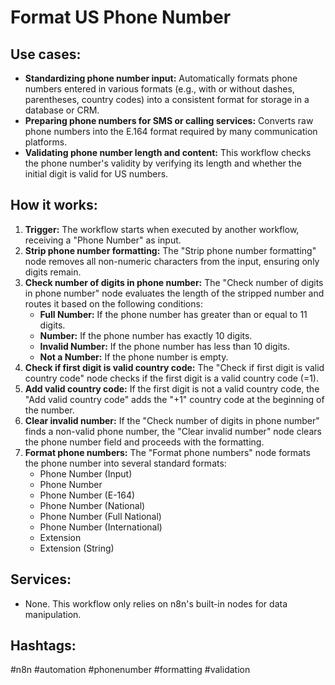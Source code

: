 # Format US Phone Number

## Use cases:

- **Standardizing phone number input:**  Automatically formats phone numbers entered in various formats (e.g., with or without dashes, parentheses, country codes) into a consistent format for storage in a database or CRM.
- **Preparing phone numbers for SMS or calling services:** Converts raw phone numbers into the E.164 format required by many communication platforms.
- **Validating phone number length and content:** This workflow checks the phone number's validity by verifying its length and whether the initial digit is valid for US numbers.

## How it works:

1.  **Trigger:** The workflow starts when executed by another workflow, receiving a "Phone Number" as input.
2.  **Strip phone number formatting:** The "Strip phone number formatting" node removes all non-numeric characters from the input, ensuring only digits remain.
3.  **Check number of digits in phone number:** The "Check number of digits in phone number" node evaluates the length of the stripped number and routes it based on the following conditions:
    *   **Full Number:** If the phone number has greater than or equal to 11 digits.
    *   **Number:** If the phone number has exactly 10 digits.
    *   **Invalid Number:** If the phone number has less than 10 digits.
    *   **Not a Number:** If the phone number is empty.
4.  **Check if first digit is valid country code:** The "Check if first digit is valid country code" node checks if the first digit is a valid country code (=1).
5.  **Add valid country code:** If the first digit is not a valid country code, the "Add valid country code" adds the "+1" country code at the beginning of the number.
6.  **Clear invalid number:** If the "Check number of digits in phone number" finds a non-valid phone number, the "Clear invalid number" node clears the phone number field and proceeds with the formatting.
7.  **Format phone numbers:** The "Format phone numbers" node formats the phone number into several standard formats:
    *   Phone Number (Input)
    *   Phone Number
    *   Phone Number (E-164)
    *   Phone Number (National)
    *   Phone Number (Full National)
    *   Phone Number (International)
    *   Extension
    *   Extension (String)

## Services:

-   None. This workflow only relies on n8n's built-in nodes for data manipulation.

## Hashtags:

#n8n #automation #phonenumber #formatting #validation
